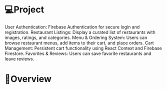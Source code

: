 # 💻Project


User Authentication: Firebase Authentication for secure login and registration.
Restaurant Listings: Display a curated list of restaurants with images, ratings, and categories.
Menu & Ordering System: Users can browse restaurant menus, add items to their cart, and place orders.
Cart Management: Persistent cart functionality using React Context and Firebase Firestore.
Favorites & Reviews: Users can save favorite restaurants and leave reviews.

# 📱Overview 
